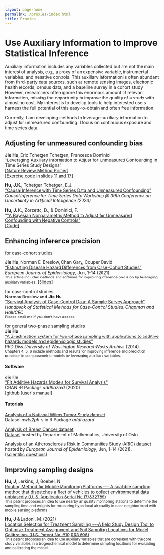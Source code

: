 ```yaml
---
layout: page-home
permalink: /proxies/index.html
title: Proxies
---
```


# Use Auxiliary Information to Improve Statistical Inference

Auxiliary information includes any variables collected but are not the main interest of analysis, e.g., a proxy of an expensive variable, instrumental variables, and negative controls. This auxiliary information is often abundant from third-party data sources, such as remote sensing images, electronic health records, census data, and a baseline survey in a cohort study. However, researchers often ignore this enormous amount of relevant information, missing the opportunity to improve the quality of a study with almost no cost.  My interest is to develop tools to help interested users harness the full potential of this easy-to-obtain and often free information.

Currently, I am developing methods to leverage auxiliary information to adjust for unmeasured confounding. I focus on continuous exposure and time series data.

## Adjusting for unmeasured confounding bias

**Jie Hu**, Eric Tchetgen Tchetgen, Francesca Dominici<br/>
“Leveraging Auxiliary Information to Adjust for Unmeasured Confounding in Time Series Study Designs”<br/>
 [[Nature Review Method Primer]](https://rdcu.be/dnIzr)  <br/>
 [[Exercise code in slides 11 and 17]](https://github.com/katehu/katehu.github.io/blob/master/Alamo_Symposium_KateHu.pdf)<br/>
 
 **Hu, J.K**., Tchetgen Tchetgen, E.J. <br/>
 ["Causal Inference with Time Series Data and Unmeasured Confounding"](https://sites.google.com/view/ci4ts2023/)<br/>
 *Causal Inference for Time Series Data Workshop @ 39th Conference on Uncertainty in Artificial Intelligence (2023)*

**Hu, J. K**., Zorzetto, D., & Dominici, F.<br/>
"["A Bayesian Nonparametric Method to Adjust for Unmeasured Confounding with Negative Controls"](https://arxiv.org/abs/2309.02631) <br/>
[[Code]](https://github.com/NSAPH-Projects/BNP-For-Unmeasured-Confounding)<br/>
## Enhancing inference precision

for case-cohort studies<br/>

**Jie Hu**, Norman E. Breslow, Chan Gary, Couper David<br/>
[“Estimating Disease Hazard Differences from Case-Cohort Studies”](https://link.springer.com/article/10.1007/s10654-021-00739-3)<br/>
*European Journal of Epidemiology*, Jun, 1-14 (2021). <br/>
<small>This article includes methods and software for improving inference precision by leveraging auxiliary variables.</small>
[[Slides]](https://github.com/katehu/katehu.github.io/blob/master/Alamo_Symposium_KateHu.pdf)<br/>

for case-control studies<br/>
Norman Breslow and **Jie Hu**.<br/> 
["Survival Analysis of Case-Control Data: A Sample Survey Approach"](https://www.taylorfrancis.com/chapters/edit/10.1201/9781315154084-17/survival-analysis-case-control-data-sample-survey-approach-norman-breslow-jie-kate-hu)<br/>
*Handbook of Statistical Methods for Case-Control Studies, Chapman and Hall/CRC*<br/>
<small> Please email me if you don't have access.</small>

for general two-phase sampling studies<br/>
**Jie Hu**<br/>
["A Z-estimation system for two-phase sampling with applications to additive hazards models and epidemiologic studies"](https://digital.lib.washington.edu/researchworks/handle/1773/27427) <br/> 
PhD Diss.*University of Washington ResearchWorks Archive* (2014). <br/>
<small>Chapters 4, 5, 6 include methods and results for improving inference and prediction precision in semiparametric models by leveraging auxiliary variables.</small>
   
#### Software

**Jie Hu**<br/>
["Fit Additive Hazards Models for Survival Analysis"](https://cran.r-project.org/web/packages/addhazard/index.html)<br/>
CRAN -R Package *addhazard* (2020)<br/>
[[github]](https://github.com/katehu/addhazard)[[user's manual]](https://cran.r-project.org/web/packages/addhazard/addhazard.pdf)

#### Tutorials
[Analysis of a National Wilms Tumor Study dataset](https://cran.r-project.org/web/packages/addhazard/addhazard.pdf) <br/>
Dataset *nwts2ph* is in R Package *addhazard* <br/>


[Analysis of Breast Cancer dataset](https://www.mn.uio.no/math/english/research/groups/statistics-data-science/handbook-of-case-control-studies/chapter-17/bc_ah_analysis_for_table_17.4.html)<br/> 
[Dataset](https://www.mn.uio.no/math/english/research/groups/statistics-data-science/handbook-of-case-control-studies/chapter-17/index.html) hosted by Department of Mathematics, University of Oslo <br/>

[Analysis of an Atherosclerosis Risk in Communities Study (ARIC) dataset](https://static-content.springer.com/esm/art%3A10.1007%2Fs10654-021-00739-3/MediaObjects/10654_2021_739_MOESM1_ESM.pdf)<br/>
hosted by *European Journal of Epidemiology*, Jun, 1-14 (2021).<br/>
[[scientific questions]](https://link.springer.com/article/10.1007/s10654-021-00739-3)

## Improving sampling designs
 
**Hu, J**, Jerkins, J, Goebel, N.<br/>
[Routing Method for Mobile Monitoring Platforms --- A scalable sampling method that dispatches a fleet of vehicles to collect environmental data unbiasedly (U. S. Application Serial No.17/332789)](https://uspto.report/patent/app/20210377708) <br/>
<small>This patent proposes an idea to use nearby air quality monitoring stations to determine the sampling time and weights for measuring hyperlocal air quality in each neighborhood with mobile sensing platforms </small>

**Hu, J** & Ladoni, M. (2021)<br/>
[Location Selection for Treatment Sampling ---A field Study Design Tool to Optimize Treatment Assignment and Soil Sampling Locations for Model Calibration. (U.S. Patent No. #10,963,606)](https://uspto.report/patent/grant/10,963,606) <br/> 
<small>This patent proposes an idea to use auxiliary variables that are correlated with the core study variables in a biogeochemical model to determine sampling locations for evaluating and calibrating the model.</small>
